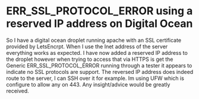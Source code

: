 
# ERR_SSL_PROTOCOL_ERROR using a reserved IP address on Digital Ocean

So I have a digital ocean droplet running apache with an SSL certificate provided by LetsEncrpt. When I use the Inet address of the server everything works as expected. I have now added a reserved IP address to the droplet however when trying to access that via HTTPS is get the Generic ERR_SSL_PROTOCOL_ERROR running through a tester it appears to indicate no SSL protocols are support.
The reversed IP address does indeed route to the server, I can SSH over it for example.
Im using UFW which is configure to allow any on 443.
Any insight/advice would be greatly received.

        
